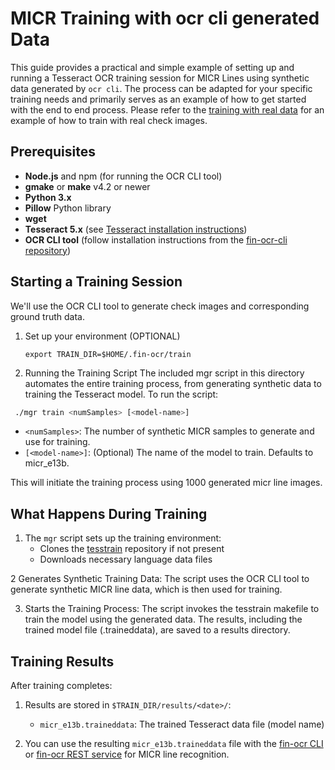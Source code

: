 # MICR Training with ocr cli generated Data

This guide provides a practical and simple example of setting up and running a Tesseract OCR training session for MICR Lines using synthetic data generated by `ocr cli`. The process can be adapted for your specific training needs and primarily serves as an example of how to get started with the end to end process. Please refer to the [training with real data](../real/README.md) for an example of how to train with real check images.


## Prerequisites

* **Node.js** and npm (for running the OCR CLI tool)
* **gmake** or **make** v4.2 or newer
* **Python 3.x**
* **Pillow** Python library
* **wget**
* **Tesseract 5.x** (see [Tesseract installation instructions](https://tesseract-ocr.github.io/tessdoc/Installation.html))
* **OCR CLI tool** (follow installation instructions from the [fin-ocr-cli repository](https://github.com/discoverfinancial/fin-ocr-cli))

## Starting a Training Session

We'll use the OCR CLI tool to generate check images and corresponding ground truth data.

1. Set up your environment (OPTIONAL)
   ```
   export TRAIN_DIR=$HOME/.fin-ocr/train 
   ```
2. Running the Training Script
The included mgr script in this directory automates the entire training process, from generating synthetic data to training the Tesseract model. To run the script:
```bash
 ./mgr train <numSamples> [<model-name>]
```
* `<numSamples>`: The number of synthetic MICR samples to generate and use for training.
* `[<model-name>]`: (Optional) The name of the model to train. Defaults to micr_e13b.

This will initiate the training process using 1000 generated micr line images.


## What Happens During Training

1. The `mgr` script sets up the training environment:
   - Clones the [tesstrain](https://github.com/tesseract-ocr/tesstrain) repository if not present
   - Downloads necessary language data files

2 Generates Synthetic Training Data: The script uses the OCR CLI tool to generate synthetic MICR line data, which is then used for training.

3. Starts the Training Process: The script invokes the tesstrain makefile to train the model using the generated data. The results, including the trained model file (.traineddata), are saved to a results directory.

## Training Results

After training completes:

1. Results are stored in `$TRAIN_DIR/results/<date>/`:
   - `micr_e13b.traineddata`: The trained Tesseract data file (model name)

2. You can use the resulting `micr_e13b.traineddata` file with the [fin-ocr CLI](https://github.com/discoverfinancial/fin-ocr-cli) or [fin-ocr REST service](https://github.com/discoverfinancial/fin-ocr-rest) for MICR line recognition.

